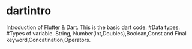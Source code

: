 # dartintro
Introduction of Flutter &amp; Dart. 
This is the basic dart code.
#Data types.
#Types of variable. String, Number(Int,Doubles),Boolean,Const and Final keyword,Concatination,Operators.
